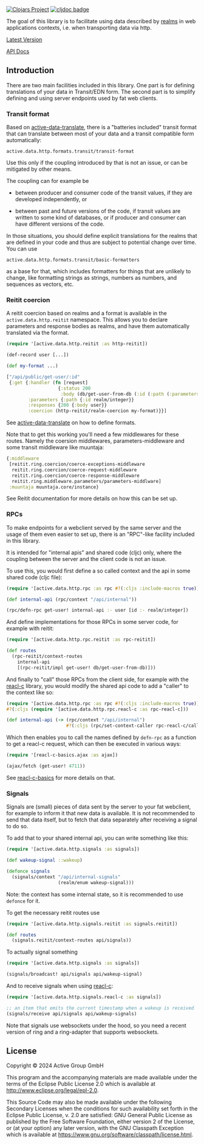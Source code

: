 [![Clojars Project](https://img.shields.io/clojars/v/de.active-group/active-data-http.svg)](https://clojars.org/de.active-group/active-data-http)
[![cljdoc badge](https://cljdoc.org/badge/de.active-group/active-data-http)](https://cljdoc.org/d/de.active-group/active-data-http/CURRENT)

The goal of this library is to facilitate using data described by
[realms](https://github.com/active-group/active-data) in web
applications contexts, i.e. when transporting data via http.

[Latest Version](https://clojars.org/de.active-group/active-data-http)

[API Docs](https://cljdoc.org/d/de.active-group/active-data-http/CURRENT)

## Introduction

There are two main facilities included in this library. One part is
for defining translations of your data in Transit/EDN form. The second
part is to simplify defining and using server endpoints used by fat
web clients.

### Transit format

Based on
[active-data-translate](https://github.com/active-group/active-data-translate),
there is a "batteries included" transit format that can translate
between most of your data and a transit compatible form automatically:

```
active.data.http.formats.transit/transit-format
```

Use this only if the coupling introduced by that is not an issue, or
can be mitigated by other means.

The coupling can for example be
  
- between producer and consumer code of the transit values, if
  they are developed independently, or

- between past and future versions of the code, if transit values are
  written to some kind of databases, or if producer and consumer can
  have different versions of the code.

In those situations, you should define explicit translations for the
realms that are defined in your code and thus are subject to potential
change over time. You can use

```
active.data.http.formats.transit/basic-formatters
```

as a base for that, which includes formatters for things that are
unlikely to change, like formatting strings as strings, numbers as
numbers, and sequences as vectors, etc.

### Reitit coercion

A reitit coercion based on realms and a format is available in the
`active.data.http.reitit` namespace. This allows you to declare
parameters and response bodies as realms, and have them automatically
translated via the format.

```clojure
(require '[active.data.http.reitit :as http-reitit])

(def-record user [...])

(def my-format ...)

["/api/public/get-user/:id"
 {:get {:handler (fn [request]
                   {:status 200
                    :body (db/get-user-from-db (:id (:path (:parameters request))))})
        :parameters {:path {:id realm/integer}}
        :responses {200 {:body user}}
        :coercion (http-reitit/realm-coercion my-format)}}]
```

See
[active-data-translate](https://github.com/active-group/active-data-translate)
on how to define formats.

Note that to get this working you'll need a few middlewares for these
routes. Namely the coersion middlewares, parameters-middleware and
some transit middleware like muuntaja:

```clojure
{:middleware 
 [reitit.ring.coercion/coerce-exceptions-middleware
  reitit.ring.coercion/coerce-request-middleware
  reitit.ring.coercion/coerce-response-middleware
  reitit.ring.middleware.parameters/parameters-middlware]
 :muuntaja muuntaja.core/instance}
```

See Reitit documentation for more details on how this can be set up.

### RPCs

To make endpoints for a webclient served by the same server and the
usage of them even easier to set up, there is an "RPC"-like facility
included in this library.

It is intended for "internal apis" and shared code (cljc) only, where
the coupling between the server and the client code is not an issue.

To use this, you would first define a so called context and the api in
some shared code (cljc file):

```clojure
(require '[active.data.http.rpc :as rpc #?(:cljs :include-macros true)])

(def internal-api (rpc/context "/api/internal"))

(rpc/defn-rpc get-user! internal-api :- user [id :- realm/integer])
```

And define implementations for those RPCs in some server code, for
example with reitit:

```clojure
(require '[active.data.http.rpc.reitit :as rpc-reitit])

(def routes
  (rpc-reitit/context-routes
    internal-api
    [(rpc-reitit/impl get-user! db/get-user-from-db)]))
```

And finally to "call" those RPCs from the client side, for example with
the [reacl-c](https://github.com/active-group/reacl-c) library, you
would modify the shared api code to add a "caller" to the context like
so:

```clojure
(require '[active.data.http.rpc :as rpc #?(:cljs :include-macros true)])
#?(:cljs (require '[active.data.http.rpc.reacl-c :as rpc-reacl-c]))

(def internal-api (-> (rpc/context "/api/internal")
                      #?(:cljs (rpc/set-context-caller rpc-reacl-c/caller))))
```

Which then enables you to call the names defined by `defn-rpc` as a
function to get a reacl-c request, which can then be executed in various
ways:

```clojure
(require '[reacl-c-basics.ajax :as ajax])

(ajax/fetch (get-user! 4711))
```

See [reacl-c-basics](https://github.com/active-group/reacl-c-basics)
for more details on that.

### Signals

Signals are (small) pieces of data sent by the server to your fat
webclient, for example to inform it that new data is available. It is
not recommended to send that data itself, but to fetch that data
separately after receiving a signal to do so.

To add that to your shared internal api, you can write something like
this:

```clojure
(require '[active.data.http.signals :as signals])

(def wakeup-signal ::wakeup)

(defonce signals
  (signals/context "/api/internal-signals"
                   (realm/enum wakeup-signal)))
```

Note: the context has some internal state, so it is recommended to use
`defonce` for it.

To get the necessary reitit routes use

```clojure
(require '[active.data.http.signals.reitit :as signals.reitit])

(def routes
  (signals.reitit/context-routes api/signals))
```

To actually signal something

```clojure
(require '[active.data.http.signals :as signals])

(signals/broadcast! api/signals api/wakeup-signal)
```

And to receive signals when using [reacl-c](https://github.com/active-group/reacl-c):

```clojure
(require '[active.data.http.signals.reacl-c :as signals])

;; an item that emits the current timestamp when a wakeup is received
(signals/receive api/signals api/wakeup-signals)
```

Note that signals use websockets under the hood, so you need a recent
version of ring and a ring-adapter that supports websockets.

## License

Copyright © 2024 Active Group GmbH

This program and the accompanying materials are made available under the
terms of the Eclipse Public License 2.0 which is available at
http://www.eclipse.org/legal/epl-2.0.

This Source Code may also be made available under the following Secondary
Licenses when the conditions for such availability set forth in the Eclipse
Public License, v. 2.0 are satisfied: GNU General Public License as published by
the Free Software Foundation, either version 2 of the License, or (at your
option) any later version, with the GNU Classpath Exception which is available
at https://www.gnu.org/software/classpath/license.html.
